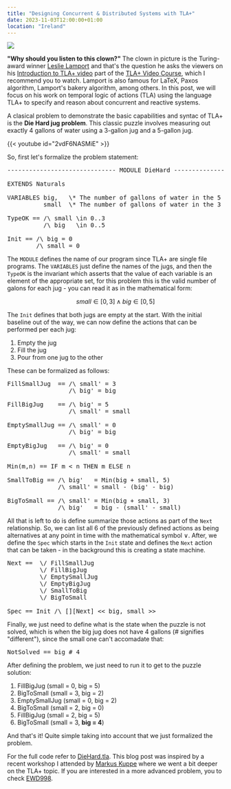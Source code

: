 ```yaml
---
title: "Designing Concurrent & Distributed Systems with TLA+"
date: 2023-11-03T12:00:00+01:00
location: "Ireland"
---
```


![](/image/leslielamport.png)

**"Why should you listen to this clown?"** The clown in picture is the Turing-award winner [Leslie Lamport](https://lamport.azurewebsites.net/) and that's the question he asks the viewers on his [Introduction to TLA+ video](https://lamport.azurewebsites.net/video/intro.html) part of the [TLA+ Video Course](https://lamport.azurewebsites.net/video/videos.html), which I recommend you to watch. Lamport is also famous for LaTeX, Paxos algorithm, Lamport's bakery algorithm, among others. In this post, we will focus on his work on temporal logic of actions (TLA) using the language TLA+ to specify and reason about concurrent and reactive systems. 

A clasical problem to demonstrate the basic capabilities and syntac of TLA+ is the **Die Hard jug problem**. This classic puzzle involves measuring out exactly 4 gallons of water using a 3-gallon jug and a 5-gallon jug. 

{{< youtube id="2vdF6NASMiE" >}}

So, first let's formalize the problem statement:

<pre>
------------------------------ MODULE DieHard ------------------------------- 

EXTENDS Naturals

VARIABLES big,   \* The number of gallons of water in the 5 gallon jug.
          small  \* The number of gallons of water in the 3 gallon jug.

TypeOK == /\ small \in 0..3 
          /\ big   \in 0..5

Init == /\ big = 0 
        /\ small = 0
</pre>

The ``MODULE`` defines the name of our program since TLA+ are single file programs. The ``VARIABLES`` just define the names of the jugs, and then the ``TypeOK`` is the invariant which asserts that the value of each variable is an element of the appropriate set, for this problem this is the valid number of galons for each jug - you can read it as in the mathematical form: 

$$small\in[0,3] \land big\in[0,5]$$

The ``Init`` defines that both jugs are empty at the start. With the initial baseline out of the way, we can now define the actions that can be performed per each jug:

1. Empty the jug
2. Fill the jug
3. Pour from one jug to the other

These can be formalized as follows:

<pre>
FillSmallJug  == /\ small' = 3 
                 /\ big' = big

FillBigJug    == /\ big' = 5 
                 /\ small' = small

EmptySmallJug == /\ small' = 0 
                 /\ big' = big

EmptyBigJug   == /\ big' = 0 
                 /\ small' = small

Min(m,n) == IF m < n THEN m ELSE n

SmallToBig == /\ big'   = Min(big + small, 5)
              /\ small' = small - (big' - big)

BigToSmall == /\ small' = Min(big + small, 3) 
              /\ big'   = big - (small' - small)
</pre>

All that is left to do is define summarize those actions as part of the ``Next`` relationship. So, we can list all 6 of the previously defined actions as being alternatives at any point in time with the mathematical symbol $\lor$. After, we define the ``Spec`` which starts in the ``Init`` state and defines the ``Next`` action that can be taken - in the background this is creating a state machine. 

<pre>
Next ==  \/ FillSmallJug 
         \/ FillBigJug    
         \/ EmptySmallJug 
         \/ EmptyBigJug    
         \/ SmallToBig
         \/ BigToSmall

Spec == Init /\ [][Next]_<< big, small >>
</pre>

Finally, we just need to define what is the state when the puzzle is not solved, which is when the big jug does not have 4 gallons (# signifies "different"), since the small one can't accomadate that:

<pre>
NotSolved == big # 4
</pre>

After defining the problem, we just need to run it to get to the puzzle solution:

1. FillBigJug (small = 0, big = 5)
2. BigToSmall (small = 3, big = 2)
3. EmptySmallJug (small = 0, big = 2)
4. BigToSmall (small = 2, big = 0)
5. FillBigJug (small = 2, big = 5)
6. BigToSmall (small = 3, **big = 4**)

And that's it! Quite simple taking into account that we just formalized the problem.

For the full code refer to [DieHard.tla](https://github.com/jameshfisher/tlaplus/blob/master/examples/DieHard/DieHard.tla). This blog post was inspired by a recent workshop I attended by [Markus Kuppe](https://github.com/lemmy) where we went a bit deeper on the TLA+ topic. If you are interested in a more advanced problem, you to check [EWD998](https://lynshi.github.io/posts/understanding-ewd998/).
